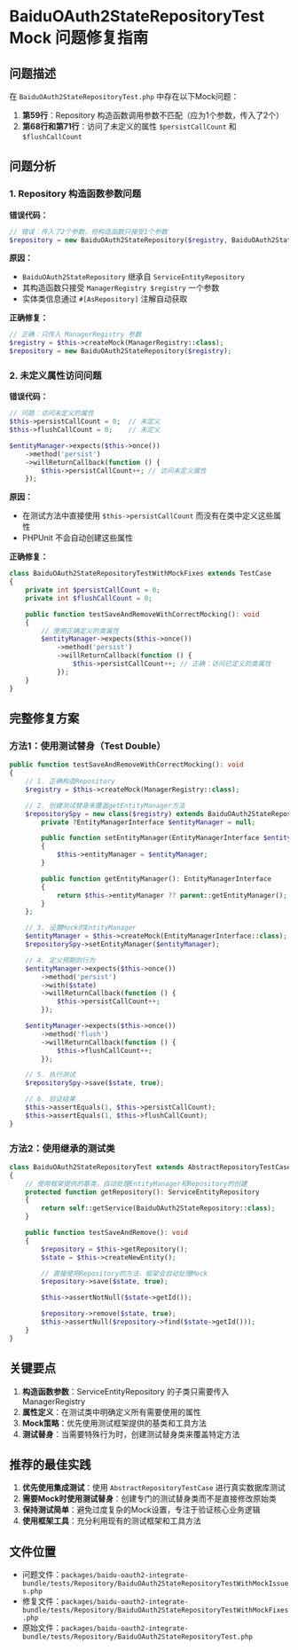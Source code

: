# BaiduOAuth2StateRepositoryTest Mock 问题修复指南

## 问题描述

在 `BaiduOAuth2StateRepositoryTest.php` 中存在以下Mock问题：

1. **第59行**：Repository 构造函数调用参数不匹配（应为1个参数，传入了2个）
2. **第68行和第71行**：访问了未定义的属性 `$persistCallCount` 和 `$flushCallCount`

## 问题分析

### 1. Repository 构造函数参数问题

**错误代码：**
```php
// 错误：传入了2个参数，但构造函数只接受1个参数
$repository = new BaiduOAuth2StateRepository($registry, BaiduOAuth2State::class);
```

**原因：**
- `BaiduOAuth2StateRepository` 继承自 `ServiceEntityRepository`
- 其构造函数只接受 `ManagerRegistry $registry` 一个参数
- 实体类信息通过 `#[AsRepository]` 注解自动获取

**正确修复：**
```php
// 正确：只传入 ManagerRegistry 参数
$registry = $this->createMock(ManagerRegistry::class);
$repository = new BaiduOAuth2StateRepository($registry);
```

### 2. 未定义属性访问问题

**错误代码：**
```php
// 问题：访问未定义的属性
$this->persistCallCount = 0;  // 未定义
$this->flushCallCount = 0;    // 未定义

$entityManager->expects($this->once())
    ->method('persist')
    ->willReturnCallback(function () {
        $this->persistCallCount++; // 访问未定义属性
    });
```

**原因：**
- 在测试方法中直接使用 `$this->persistCallCount` 而没有在类中定义这些属性
- PHPUnit 不会自动创建这些属性

**正确修复：**
```php
class BaiduOAuth2StateRepositoryTestWithMockFixes extends TestCase
{
    private int $persistCallCount = 0;
    private int $flushCallCount = 0;

    public function testSaveAndRemoveWithCorrectMocking(): void
    {
        // 使用正确定义的类属性
        $entityManager->expects($this->once())
            ->method('persist')
            ->willReturnCallback(function () {
                $this->persistCallCount++; // 正确：访问已定义的类属性
            });
    }
}
```

## 完整修复方案

### 方法1：使用测试替身（Test Double）

```php
public function testSaveAndRemoveWithCorrectMocking(): void
{
    // 1. 正确构造Repository
    $registry = $this->createMock(ManagerRegistry::class);

    // 2. 创建测试替身来覆盖getEntityManager方法
    $repositorySpy = new class($registry) extends BaiduOAuth2StateRepository {
        private ?EntityManagerInterface $entityManager = null;

        public function setEntityManager(EntityManagerInterface $entityManager): void
        {
            $this->entityManager = $entityManager;
        }

        public function getEntityManager(): EntityManagerInterface
        {
            return $this->entityManager ?? parent::getEntityManager();
        }
    };

    // 3. 设置Mock的EntityManager
    $entityManager = $this->createMock(EntityManagerInterface::class);
    $repositorySpy->setEntityManager($entityManager);

    // 4. 定义预期的行为
    $entityManager->expects($this->once())
        ->method('persist')
        ->with($state)
        ->willReturnCallback(function () {
            $this->persistCallCount++;
        });

    $entityManager->expects($this->once())
        ->method('flush')
        ->willReturnCallback(function () {
            $this->flushCallCount++;
        });

    // 5. 执行测试
    $repositorySpy->save($state, true);

    // 6. 验证结果
    $this->assertEquals(1, $this->persistCallCount);
    $this->assertEquals(1, $this->flushCallCount);
}
```

### 方法2：使用继承的测试类

```php
class BaiduOAuth2StateRepositoryTest extends AbstractRepositoryTestCase
{
    // 使用框架提供的基类，自动处理EntityManager和Repository的创建
    protected function getRepository(): ServiceEntityRepository
    {
        return self::getService(BaiduOAuth2StateRepository::class);
    }

    public function testSaveAndRemove(): void
    {
        $repository = $this->getRepository();
        $state = $this->createNewEntity();

        // 直接使用Repository的方法，框架会自动处理Mock
        $repository->save($state, true);

        $this->assertNotNull($state->getId());

        $repository->remove($state, true);
        $this->assertNull($repository->find($state->getId()));
    }
}
```

## 关键要点

1. **构造函数参数**：ServiceEntityRepository 的子类只需要传入 ManagerRegistry
2. **属性定义**：在测试类中明确定义所有需要使用的属性
3. **Mock策略**：优先使用测试框架提供的基类和工具方法
4. **测试替身**：当需要特殊行为时，创建测试替身类来覆盖特定方法

## 推荐的最佳实践

1. **优先使用集成测试**：使用 `AbstractRepositoryTestCase` 进行真实数据库测试
2. **需要Mock时使用测试替身**：创建专门的测试替身类而不是直接修改原始类
3. **保持测试简单**：避免过度复杂的Mock设置，专注于验证核心业务逻辑
4. **使用框架工具**：充分利用现有的测试框架和工具方法

## 文件位置

- 问题文件：`packages/baidu-oauth2-integrate-bundle/tests/Repository/BaiduOAuth2StateRepositoryTestWithMockIssues.php`
- 修复文件：`packages/baidu-oauth2-integrate-bundle/tests/Repository/BaiduOAuth2StateRepositoryTestWithMockFixes.php`
- 原始文件：`packages/baidu-oauth2-integrate-bundle/tests/Repository/BaiduOAuth2StateRepositoryTest.php`
